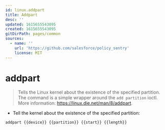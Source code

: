 ```yaml
---
id: linux.addpart
title: Addpart
desc: ''
updated: 1615655543095
created: 1615655543095
gitDirPath: pages/common
sources:
  - name: ''
    url: 'https://github.com/salesforce/policy_sentry'
    license: MIT
---
```

# addpart

> Tells the Linux kernel about the existence of the specified partition.
> The command is a simple wrapper around the `add partition` ioctl.
> More information: <https://linux.die.net/man/8/addpart>.

- Tell the kernel about the existence of the specified partition:

`addpart {{device}} {{partition}} {{start}} {{length}}`

